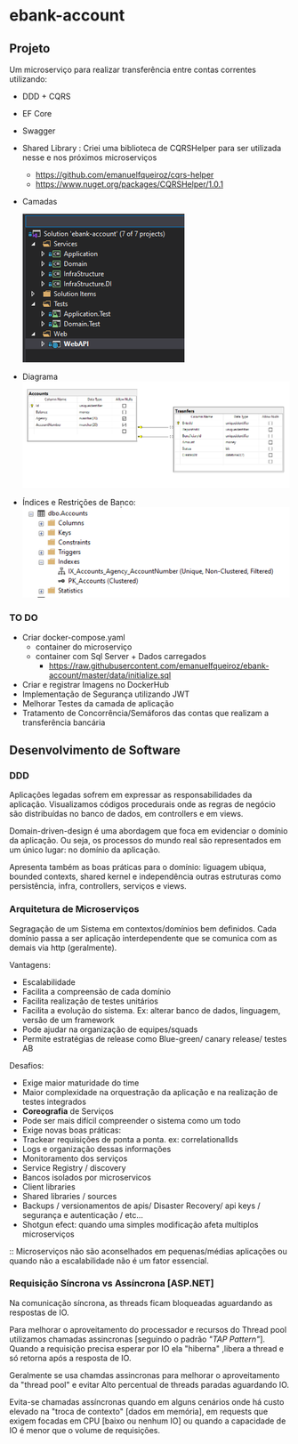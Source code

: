 # ebank-account

## Projeto

Um microserviço para realizar transferência entre contas correntes utilizando:

- DDD + CQRS
- EF Core
- Swagger
- Shared Library : Criei uma biblioteca de CQRSHelper para ser utilizada nesse e nos próximos microserviços
  - <https://github.com/emanuelfqueiroz/cqrs-helper>
  - <https://www.nuget.org/packages/CQRSHelper/1.0.1>

- Camadas
  
    ![Estrutura](https://github.com/emanuelfqueiroz/ebank-account/raw/master/docs/Estrutura.png)

- Diagrama
    ![Digrama](
https://raw.githubusercontent.com/emanuelfqueiroz/ebank-account/master/docs/DatabaseDiagram.png)

- Índices e Restrições de Banco:
    ![Indices](https://github.com/emanuelfqueiroz/ebank-account/raw/master/docs/Unique%20_Indexes.png)

### TO DO

- Criar docker-compose.yaml 
  - container do microserviço
  - container com Sql Server + Dados carregados
    - <https://raw.githubusercontent.com/emanuelfqueiroz/ebank-account/master/data/initialize.sql>
- Criar e registrar Imagens no DockerHub
- Implementação de Segurança utilizando JWT
- Melhorar Testes da camada de aplicação
- Tratamento de Concorrência/Semáforos das contas que realizam a transferência bancária

## Desenvolvimento de Software

### DDD

Aplicações legadas sofrem em expressar as responsabilidades da aplicação. Visualizamos códigos procedurais onde as regras de negócio são distribuídas no banco de dados, em controllers e em views.

Domain-driven-design é uma abordagem que foca em evidenciar o domínio da aplicação. Ou seja, os processos do mundo real são representados em um único lugar: no domínio da aplicação.

Apresenta também as boas práticas para o domínio: liguagem ubiqua, bounded contexts, shared kernel e  independência outras estruturas como persistência, infra, controllers, serviços e views.

### Arquitetura de Microserviços

Segragação de um Sistema em contextos/domínios bem definidos. Cada domínio passa a ser aplicação interdependente que se comunica com as demais via http (geralmente).

Vantagens:

- Escalabilidade 
- Facilita a compreensão de cada domínio
- Facilita realização de testes unitários
- Facilita a evolução do sistema.  Ex: alterar banco de dados, linguagem, versão de um framework
- Pode ajudar na organização de equipes/squads
- Permite estratégias de release como Blue-green/ canary release/ testes AB

Desafios:

- Exige maior maturidade do time
- Maior complexidade na orquestração da aplicação e na realização de testes integrados 
- **Coreografia**  de Serviços
- Pode ser mais difícil compreender o sistema como um todo
- Exige novas boas práticas:
- Trackear requisições de ponta a ponta. ex: correlationalIds
- Logs e organização dessas informações
- Monitoramento dos serviços
- Service Registry / discovery
- Bancos isolados por microservicos
- Client libraries
- Shared libraries / sources
- Backups / versionamentos de apis/ Disaster Recovery/ api keys / segurança e autenticação / etc...
- Shotgun efect: quando uma simples modificação afeta multiplos microserviços

:: Microserviços não são aconselhados em pequenas/médias aplicações ou quando não a escalabilidade não é um fator essencial.

### Requisição Síncrona vs Assíncrona [ASP.NET]

Na comunicação síncrona, as threads ficam bloqueadas aguardando as respostas de IO.

Para melhorar o aproveitamento do processador e recursos do Thread pool utilizamos chamadas assincronas [seguindo o padrão *"TAP Pattern"*].
Quando a requisição precisa esperar por IO ela "hiberna" ,libera a thread e só retorna após a resposta de IO.

Geralmente se usa chamdas assincronas para melhorar o aproveitamento da "thread pool" e evitar Alto percentual de threads paradas aguardando IO.

Evita-se chamadas assíncronas quando em alguns cenários onde há custo elevado na "troca de contexto" [dados em memória], em requests que exigem focadas em CPU [baixo ou nenhum IO] ou quando a capacidade de IO é menor que o volume de requisições.
